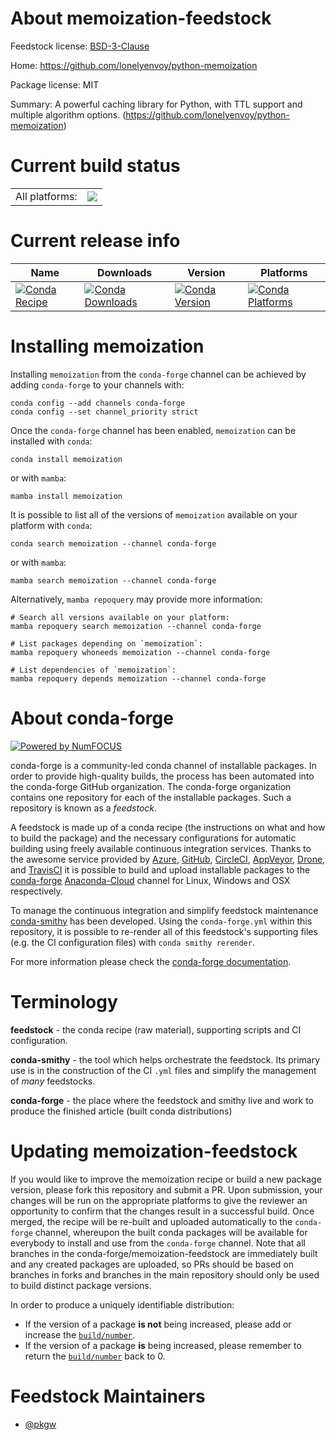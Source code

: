 About memoization-feedstock
===========================

Feedstock license: [BSD-3-Clause](https://github.com/conda-forge/memoization-feedstock/blob/main/LICENSE.txt)

Home: https://github.com/lonelyenvoy/python-memoization

Package license: MIT

Summary: A powerful caching library for Python, with TTL support and multiple algorithm options. (https://github.com/lonelyenvoy/python-memoization)

Current build status
====================


<table><tr><td>All platforms:</td>
    <td>
      <a href="https://dev.azure.com/conda-forge/feedstock-builds/_build/latest?definitionId=11956&branchName=main">
        <img src="https://dev.azure.com/conda-forge/feedstock-builds/_apis/build/status/memoization-feedstock?branchName=main">
      </a>
    </td>
  </tr>
</table>

Current release info
====================

| Name | Downloads | Version | Platforms |
| --- | --- | --- | --- |
| [![Conda Recipe](https://img.shields.io/badge/recipe-memoization-green.svg)](https://anaconda.org/conda-forge/memoization) | [![Conda Downloads](https://img.shields.io/conda/dn/conda-forge/memoization.svg)](https://anaconda.org/conda-forge/memoization) | [![Conda Version](https://img.shields.io/conda/vn/conda-forge/memoization.svg)](https://anaconda.org/conda-forge/memoization) | [![Conda Platforms](https://img.shields.io/conda/pn/conda-forge/memoization.svg)](https://anaconda.org/conda-forge/memoization) |

Installing memoization
======================

Installing `memoization` from the `conda-forge` channel can be achieved by adding `conda-forge` to your channels with:

```
conda config --add channels conda-forge
conda config --set channel_priority strict
```

Once the `conda-forge` channel has been enabled, `memoization` can be installed with `conda`:

```
conda install memoization
```

or with `mamba`:

```
mamba install memoization
```

It is possible to list all of the versions of `memoization` available on your platform with `conda`:

```
conda search memoization --channel conda-forge
```

or with `mamba`:

```
mamba search memoization --channel conda-forge
```

Alternatively, `mamba repoquery` may provide more information:

```
# Search all versions available on your platform:
mamba repoquery search memoization --channel conda-forge

# List packages depending on `memoization`:
mamba repoquery whoneeds memoization --channel conda-forge

# List dependencies of `memoization`:
mamba repoquery depends memoization --channel conda-forge
```


About conda-forge
=================

[![Powered by
NumFOCUS](https://img.shields.io/badge/powered%20by-NumFOCUS-orange.svg?style=flat&colorA=E1523D&colorB=007D8A)](https://numfocus.org)

conda-forge is a community-led conda channel of installable packages.
In order to provide high-quality builds, the process has been automated into the
conda-forge GitHub organization. The conda-forge organization contains one repository
for each of the installable packages. Such a repository is known as a *feedstock*.

A feedstock is made up of a conda recipe (the instructions on what and how to build
the package) and the necessary configurations for automatic building using freely
available continuous integration services. Thanks to the awesome service provided by
[Azure](https://azure.microsoft.com/en-us/services/devops/), [GitHub](https://github.com/),
[CircleCI](https://circleci.com/), [AppVeyor](https://www.appveyor.com/),
[Drone](https://cloud.drone.io/welcome), and [TravisCI](https://travis-ci.com/)
it is possible to build and upload installable packages to the
[conda-forge](https://anaconda.org/conda-forge) [Anaconda-Cloud](https://anaconda.org/)
channel for Linux, Windows and OSX respectively.

To manage the continuous integration and simplify feedstock maintenance
[conda-smithy](https://github.com/conda-forge/conda-smithy) has been developed.
Using the ``conda-forge.yml`` within this repository, it is possible to re-render all of
this feedstock's supporting files (e.g. the CI configuration files) with ``conda smithy rerender``.

For more information please check the [conda-forge documentation](https://conda-forge.org/docs/).

Terminology
===========

**feedstock** - the conda recipe (raw material), supporting scripts and CI configuration.

**conda-smithy** - the tool which helps orchestrate the feedstock.
                   Its primary use is in the construction of the CI ``.yml`` files
                   and simplify the management of *many* feedstocks.

**conda-forge** - the place where the feedstock and smithy live and work to
                  produce the finished article (built conda distributions)


Updating memoization-feedstock
==============================

If you would like to improve the memoization recipe or build a new
package version, please fork this repository and submit a PR. Upon submission,
your changes will be run on the appropriate platforms to give the reviewer an
opportunity to confirm that the changes result in a successful build. Once
merged, the recipe will be re-built and uploaded automatically to the
`conda-forge` channel, whereupon the built conda packages will be available for
everybody to install and use from the `conda-forge` channel.
Note that all branches in the conda-forge/memoization-feedstock are
immediately built and any created packages are uploaded, so PRs should be based
on branches in forks and branches in the main repository should only be used to
build distinct package versions.

In order to produce a uniquely identifiable distribution:
 * If the version of a package **is not** being increased, please add or increase
   the [``build/number``](https://docs.conda.io/projects/conda-build/en/latest/resources/define-metadata.html#build-number-and-string).
 * If the version of a package **is** being increased, please remember to return
   the [``build/number``](https://docs.conda.io/projects/conda-build/en/latest/resources/define-metadata.html#build-number-and-string)
   back to 0.

Feedstock Maintainers
=====================

* [@pkgw](https://github.com/pkgw/)

